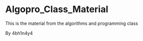 # Algopro_Class_Material 
This is the material from the algorithms and programming class

By 4bh1n4y4